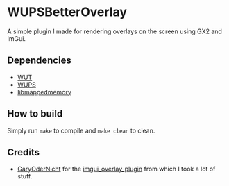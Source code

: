 # WUPSBetterOverlay
A simple plugin I made for rendering overlays on the screen using GX2 and ImGui.
## Dependencies
- [WUT](https://github.com/devkitPro/wut)
- [WUPS](https://github.com/wiiu-env/WiiUPluginSystem)
- [libmappedmemory](https://github.com/wiiu-env/libmappedmemory)
## How to build
Simply run `make` to compile and `make clean` to clean.
## Credits
- [GaryOderNicht](https://github.com/garyodernichts) for the [imgui_overlay_plugin](https://github.com/GaryOderNichts/imgui_overlay_plugin) from which I took a lot of stuff.
